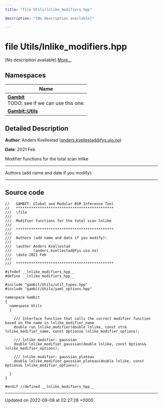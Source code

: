 ```yaml
---
title: "file Utils/lnlike_modifiers.hpp"

description: "[No description available]"

---
```


# file Utils/lnlike_modifiers.hpp

[No description available] [More...](#detailed-description)

## Namespaces

| Name           |
| -------------- |
| **[Gambit](/documentation/code/namespaces/namespacegambit/)** <br>TODO: see if we can use this one:  |
| **[Gambit::Utils](/documentation/code/namespaces/namespacegambit_1_1utils/)**  |

## Detailed Description


**Author**: Anders Kvellestad ([anders.kvellestad@fys.uio.no](mailto:anders.kvellestad@fys.uio.no)) 

**Date**: 2021 Feb

Modifier functions for the total scan lnlike



------------------

Authors (add name and date if you modify):



------------------




## Source code

```
//   GAMBIT: Global and Modular BSM Inference Tool
//   *********************************************
///  \file
///
///  Modifier functions for the total scan lnlike
///
///  *********************************************
///
///  Authors (add name and date if you modify):
///   
///  \author Anders Kvellestad
///          (anders.kvellestad@fys.uio.no)
///  \date 2021 Feb
///
///  *********************************************

#ifndef __lnlike_modifiers_hpp__
#define __lnlike_modifiers_hpp__

#include "gambit/Utils/util_types.hpp" 
#include "gambit/Utils/yaml_options.hpp" 

namespace Gambit
{
  namespace Utils
  {

    /// Interface function that calls the correct modifier function based on the name in lnlike_modifier_name
    double run_lnlike_modifier(double lnlike, const str& lnlike_modifier_name, const Options& lnlike_modifier_options);

    /// lnlike modifier: gaussian
    double lnlike_modifier_gaussian(double lnlike, const Options& lnlike_modifier_options);

    /// lnlike modifier: gaussian_plateau
    double lnlike_modifier_gaussian_plateau(double lnlike, const Options& lnlike_modifier_options);

  }
}

#endif //defined __lnlike_modifiers_hpp__
```


-------------------------------

Updated on 2022-09-08 at 02:27:28 +0000
